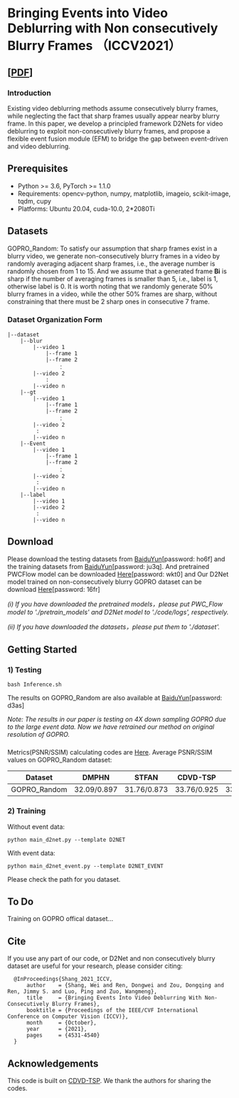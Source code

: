 # Bringing Events into Video Deblurring with Non consecutively Blurry Frames （ICCV2021）
[[PDF](https://openaccess.thecvf.com/content/ICCV2021/papers/Shang_Bringing_Events_Into_Video_Deblurring_With_Non-Consecutively_Blurry_Frames_ICCV_2021_paper.pdf)]
---
### Introduction
 Existing video deblurring methods assume consecutively blurry frames, while neglecting the fact that sharp frames usually appear nearby blurry frame. In this paper, we develop a principled framework D2Nets for video deblurring to exploit non-consecutively blurry frames, and propose a flexible event fusion module (EFM) to bridge the gap between event-driven and video deblurring.

## Prerequisites
- Python >= 3.6, PyTorch >= 1.1.0
- Requirements: opencv-python, numpy, matplotlib, imageio, scikit-image, tqdm, cupy
- Platforms: Ubuntu 20.04, cuda-10.0, 2*2080Ti


## Datasets
  GOPRO_Random: To satisfy our assumption that sharp frames exist in a blurry video, we generate non-consecutively blurry frames in a video by randomly averaging adjacent sharp frames, i.e., the average number is randomly chosen from 1 to 15. And we assume that a generated frame **Bi** is sharp if the number of averaging frames is smaller than 5, i.e., label is 1, otherwise label is 0. It is worth noting that we randomly generate 50% blurry frames in a video, while the other 50% frames are sharp, without constraining that there must be 2 sharp ones in consecutive 7 frame.

### Dataset Organization Form
```
|--dataset
    |--blur  
        |--video 1
            |--frame 1
            |--frame 2
                ：  
        |--video 2
            :
        |--video n
    |--gt
        |--video 1
            |--frame 1
            |--frame 2
                ：  
        |--video 2
         :
        |--video n
    |--Event
        |--video 1
            |--frame 1
            |--frame 2
                ：  
        |--video 2
         :
        |--video n
    |--label
        |--video 1
        |--video 2
         :
        |--video n
```

## Download
Please download the testing datasets from [BaiduYun](https://pan.baidu.com/s/1J-vdY1e1jWp6B1AYzcJG6g)[password: ho6f] and the training datasets from [BaiduYun](https://pan.baidu.com/s/1RemasH9D9qYubruGhuZF8w)[password: ju3q]. And pretrained PWCFlow model can be downloaded [Here](https://pan.baidu.com/s/1EIPwGE_M9dsMic-ena6JVg)[password: wkt0] and Our D2Net model trained on non-consecutively blurry GOPRO dataset can be download [Here](https://pan.baidu.com/s/151M8IZCIgGv1iwbb4Bi0HA)[password: 16fr]

_(i)  If you have downloaded the pretrained models，please put PWC_Flow model to './pretrain_models' and  D2Net model to './code/logs', respectively._

_(ii) If you have downloaded the datasets，please put them to './dataset'._

## Getting Started

### 1) Testing
```
bash Inference.sh
```
The results on GOPRO_Random are also available at [BaiduYun](https://pan.baidu.com/s/1v81oA9Tvq_zwMUMeceLVLQ)[password: d3as]

*Note:
The results in our paper is testing on 4X down sampling GOPRO due to the large event data. Now we have retrained our method on original resolution of GOPRO.*

###
Metrics(PSNR/SSIM) calculating codes are [Here](https://github.com/csbhr/OpenUtility#chapter-calculating-metrics).
Average PSNR/SSIM values on GOPRO_Random dataset:

Dataset        |   DMPHN   |   STFAN   |  CDVD-TSP |   ESTRNN  |   D2Net   |   D2Net*
---------------|-----------|-----------|-----------|-----------|-----------|-----------
GOPRO_Random   |32.09/0.897|31.76/0.873|33.76/0.925|33.52/0.912|35.53/0.948|35.72/0.951



### 2) Training
Without event data:
```
python main_d2net.py --template D2NET
```
With event data:
```
python main_d2net_event.py --template D2NET_EVENT
```
Please check the path for you dataset.

## To Do

Training on GOPRO offical dataset...


## Cite
If you use any part of our code, or D2Net and non consecutively blurry dataset are useful for your research, please consider citing:
```
  @InProceedings{Shang_2021_ICCV,
      author    = {Shang, Wei and Ren, Dongwei and Zou, Dongqing and Ren, Jimmy S. and Luo, Ping and Zuo, Wangmeng},
      title     = {Bringing Events Into Video Deblurring With Non-Consecutively Blurry Frames},
      booktitle = {Proceedings of the IEEE/CVF International Conference on Computer Vision (ICCV)},
      month     = {October},
      year      = {2021},
      pages     = {4531-4540}
  }
```

## Acknowledgements

This code is built on [CDVD-TSP](https://github.com/csbhr/CDVD-TSP). We thank the authors for sharing the codes.
